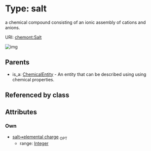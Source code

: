 
# Type: salt


a chemical compound consisting of an ionic assembly of cations and anions.

URI: [chemont:Salt](http://w3id.org/chemontSalt)


![img](http://yuml.me/diagram/nofunky;dir:TB/class/[ChemicalEntity]^-[Salt&#124;elemental_charge:integer%20%3F],[ChemicalEntity])

## Parents

 *  is_a: [ChemicalEntity](ChemicalEntity.md) - An entity that can be described using using chemical properties.

## Referenced by class


## Attributes


### Own

 * [salt➞elemental charge](salt_elemental_charge.md)  <sub>OPT</sub>
    * range: [Integer](types/Integer.md)
